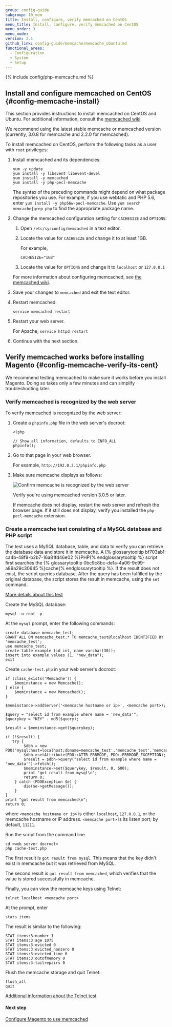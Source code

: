 ```yaml
---
group: config-guide
subgroup: 10_mem
title: Install, configure, verify memcached on CentOS
menu_title: Install, configure, verify memcached on CentOS
menu_order: 3
menu_node:
version: 2.1
github_link: config-guide/memcache/memcache_ubuntu.md
functional_areas:
  - Configuration
  - System
  - Setup
---
```


{% include config/php-memcache.md %}

## Install and configure memcached on CentOS {#config-memcache-install}
This section provides instructions to install memcached on CentOS and Ubuntu. For additional information, consult the <a href="https://github.com/memcached/old-wiki" target="_blank">memcached wiki</a>.

<div class="bs-callout bs-callout-info" id="info">
   <span class="glyphicon-class">
   <p>We recommend using the latest stable memcache or memcached version (currently, 3.0.8 for memcache and 2.2.0 for memcached).</p></span>
</div>


To install memcached on CentOS, perform the following tasks as a user with `root` privileges:

1.  Install memcached and its dependencies:

        yum -y update
        yum install -y libevent libevent-devel
        yum install -y memcached
        yum install -y php-pecl-memcache

    <div class="bs-callout bs-callout-info" id="info">
        <span class="glyphicon-class">
        <p>The syntax of the preceding commands might depend on what package repositories you use. For example, if you use webtatic and PHP 5.6, enter <code>yum install -y php56w-pecl-memcache</code>. Use <code>yum search memcache|grep php</code> to find the appropriate package name.</p></span>
    </div>

3.  Change the memcached configuration setting for `CACHESIZE` and `OPTIONS`:

    1.  Open `/etc/sysconfig/memcached` in a text editor.
    2.  Locate the value for `CACHESIZE` and change it to at least 1GB.

        For example,

            CACHESIZE="1GB"
    3.  Locate the value for `OPTIONS` and change it to `localhost` or `127.0.0.1`

    For more information about configuring memcached, see <a href="https://code.google.com/p/memcached/wiki/NewConfiguringServer" target="_blank">the memcached wiki</a>.

4.  Save your changes to `memcached` and exit the text editor.
5.  Restart memcached.

        service memcached restart

2.  Restart your web server.

    For Apache, `service httpd restart`

6.  Continue with the next section.

## Verify memcached works before installing Magento {#config-memcache-verify-its-cent}
We recommend testing memcached to make sure it works before you install Magento. Doing so takes only a few minutes and can simplify troubleshooting later.

### Verify memcached is recognized by the web server

To verify memcached is recognized by the web server:

1.  Create a `phpinfo.php` file in the web server's docroot:

        <?php

        // Show all information, defaults to INFO_ALL
        phpinfo();

2.  Go to that page in your web browser.

    For example, `http://192.0.2.1/phpinfo.php`

2.  Make sure memcache displays as follows:

    <img src="{{ site.baseurl }}/common/images/config_memcache.png" alt="Confirm memcache is recognized by the web server">

    Verify you're using memcached version 3.0.5 or later.

    If memcache does not display, restart the web server and refresh the browser page. If it still does not display, verify you installed the `php-pecl-memcache` extension.

### Create a memcache test consisting of a MySQL database and PHP script

The test uses a MySQL database, table, and data to verify you can retrieve the database data and store it in memcache. A {% glossarytooltip bf703ab1-ca4b-48f9-b2b7-16a81fd46e02 %}PHP{% endglossarytooltip %} script first searches the {% glossarytooltip 0bc9c8bc-de1a-4a06-9c99-a89a29c30645 %}cache{% endglossarytooltip %}. If the result does not exist, the script queries database. After the query has been fulfilled by the original database, the script stores the result in memcache, using the `set` command.

<a href="https://www.digitalocean.com/community/tutorials/how-to-install-and-use-memcache-on-ubuntu-12-04" target="_blank">More details about this test</a>

Create the MySQL database:

    mysql -u root -p

At the `mysql` prompt, enter the following commands:

    create database memcache_test;
    GRANT ALL ON memcache_test.* TO memcache_test@localhost IDENTIFIED BY 'memcache_test';
    use memcache_test;
    create table example (id int, name varchar(30));
    insert into example values (1, "new_data");
    exit

Create `cache-test.php` in your web server's docroot:

```php?start_inline=1
if (class_exists('Memcache')) {
    $meminstance = new Memcache();
} else {
    $meminstance = new Memcached();
}

$meminstance->addServer('<memcache hostname or ip>', <memcache port>);

$query = "select id from example where name = 'new_data'";
$querykey = "KEY" . md5($query);

$result = $meminstance->get($querykey);

if (!$result) {
   try {
        $dbh = new PDO('mysql:host=localhost;dbname=memcache_test','memcache_test','memcache_test');
        $dbh->setAttribute(PDO::ATTR_ERRMODE, PDO::ERRMODE_EXCEPTION);
        $result = $dbh->query("select id from example where name = 'new_data'")->fetch();
        $meminstance->set($querykey, $result, 0, 600);
        print "got result from mysql\n";
        return 0;
    } catch (PDOException $e) {
        die($e->getMessage());
    }
}
print "got result from memcached\n";
return 0;
```

where `<memcache hostname or ip>` is either `localhost`, `127.0.0.1`, or the memcache hostname or IP address. `<memcache port>` is its listen port; by default, `11211`.

Run the script from the command line.

    cd <web server docroot>
    php cache-test.php

The first result is `got result from mysql`. This means that the key didn't exist in memcache but it was retrieved from MySQL.

The second result is `got result from memcached`, which verifies that the value is stored successfully in memcache.

Finally, you can view the memcache keys using Telnet:

    telnet localhost <memcache port>

At the prompt, enter

    stats items

The result is similar to the following:

    STAT items:3:number 1
    STAT items:3:age 1075
    STAT items:3:evicted 0
    STAT items:3:evicted_nonzero 0
    STAT items:3:evicted_time 0
    STAT items:3:outofmemory 0
    STAT items:3:tailrepairs 0

Flush the memcache storage and quit Telnet:

    flush_all
    quit

<a href="http://www.darkcoding.net/software/memcached-list-all-keys/" target="_blank">Additional information about the Telnet test</a>

#### Next step
<a href="{{ page.baseurl }}/config-guide/memcache/memcache_magento.html">Configure Magento to use memcached</a>
